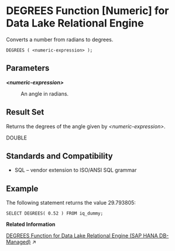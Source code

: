 <!-- loioa54c87d684f21015a9b9f518179a73ff -->

# DEGREES Function \[Numeric\] for Data Lake Relational Engine

Converts a number from radians to degrees.



```
DEGREES ( <numeric-expression> );
```



<a name="loioa54c87d684f21015a9b9f518179a73ff__DEGREES_parm1"/>

## Parameters


<dl>
<dt><b>

*<numeric-expression\>*

</b></dt>
<dd>

An angle in radians.



</dd>
</dl>



<a name="loioa54c87d684f21015a9b9f518179a73ff__DEGREES_resturns1"/>

## Result Set

Returns the degrees of the angle given by *<numeric-expression\>*.

DOUBLE



<a name="loioa54c87d684f21015a9b9f518179a73ff__DEGREES_standards1"/>

## Standards and Compatibility

-   SQL – vendor extension to ISO/ANSI SQL grammar



<a name="loioa54c87d684f21015a9b9f518179a73ff__DEGREES_examples1"/>

## Example

The following statement returns the value 29.793805:

```
SELECT DEGREES( 0.52 ) FROM iq_dummy;
```

**Related Information**  


[DEGREES Function for Data Lake Relational Engine (SAP HANA DB-Managed)](https://help.sap.com/viewer/a898e08b84f21015969fa437e89860c8/2024_1_QRC/en-US/0e25a5ef993c45a582df334ea2178db7.html "Converts a number from radians to degrees.") :arrow_upper_right:

